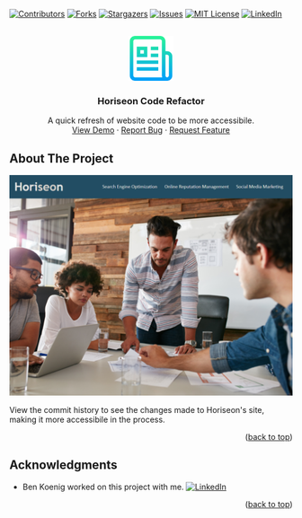 <div id="top"></div>
<!--
*** Thanks for checking out the Best-README-Template. If you have a suggestion
*** that would make this better, please fork the repo and create a pull request
*** or simply open an issue with the tag "enhancement".
*** Don't forget to give the project a star!
*** Thanks again! Now go create something AMAZING! :D
-->



<!-- PROJECT SHIELDS -->
<!--
*** I'm using markdown "reference style" links for readability.
*** Reference links are enclosed in brackets [ ] instead of parentheses ( ).
*** See the bottom of this document for the declaration of the reference variables
*** for contributors-url, forks-url, etc. This is an optional, concise syntax you may use.
*** https://www.markdownguide.org/basic-syntax/#reference-style-links
-->
[![Contributors][contributors-shield]][contributors-url]
[![Forks][forks-shield]][forks-url]
[![Stargazers][stars-shield]][stars-url]
[![Issues][issues-shield]][issues-url]
[![MIT License][license-shield]][license-url]
[![LinkedIn][linkedin-shield]][linkedin-url]



<!-- PROJECT LOGO -->
<br />
<div align="center">
  <a href="https://atmention.github.io/website_optimize/">
    <img src="images/logo.png" alt="Logo" width="80" height="80">
  </a>

<h3 align="center">Horiseon Code Refactor</h3>

  <p align="center">
    A quick refresh of website code to be more accessibile.
    <br />
    <a href="https://atmention.github.io/website_optimize/">View Demo</a>
    ·
    <a href="https://atmention.github.io/website_optimize/issues">Report Bug</a>
    ·
    <a href="https://atmention.github.io/website_optimize/issues">Request Feature</a>
  </p>
</div>



<!-- ABOUT THE PROJECT -->
## About The Project

[![Product Name Screen Shot][product-screenshot]](https://atmention.github.io/website_optimize/)

View the commit history to see the changes made to Horiseon's site, making it more accessibile in the process.

<p align="right">(<a href="#top">back to top</a>)</p>

<!-- ACKNOWLEDGMENTS -->
## Acknowledgments

* Ben Koenig worked on this project with me. [![LinkedIn][linkedin-shield]][linkedin-url-ben]

<p align="right">(<a href="#top">back to top</a>)</p>



<!-- MARKDOWN LINKS & IMAGES -->
<!-- https://www.markdownguide.org/basic-syntax/#reference-style-links -->
[contributors-shield]: https://img.shields.io/github/contributors/atmention/website_optimize.svg?style=for-the-badge
[contributors-url]: https://github.com/atmention/website_optimize/graphs/contributors
[forks-shield]: https://img.shields.io/github/forks/atmention/website_optimize.svg?style=for-the-badge
[forks-url]: https://github.com/atmention/website_optimize/network/members
[stars-shield]: https://img.shields.io/github/stars/atmention/website_optimize.svg?style=for-the-badge
[stars-url]: https://github.com/atmention/website_optimize/stargazers
[issues-shield]: https://img.shields.io/github/issues/atmention/website_optimize.svg?style=for-the-badge
[issues-url]: https://github.com/atmention/website_optimize/issues
[license-shield]: https://img.shields.io/github/license/atmention/website_optimize/.svg?style=for-the-badge
[license-url]: https://github.com/atmention/website_optimize/blob/master/LICENSE.txt
[linkedin-shield]: https://img.shields.io/badge/-LinkedIn-black.svg?style=for-the-badge&logo=linkedin&colorB=555
[linkedin-url]: https://www.linkedin.com/in/tim-carrier-9a2a9a22/
[linkedin-url-ben]: https://www.linkedin.com/in/bk09/
[product-screenshot]: images/screenshot.png
